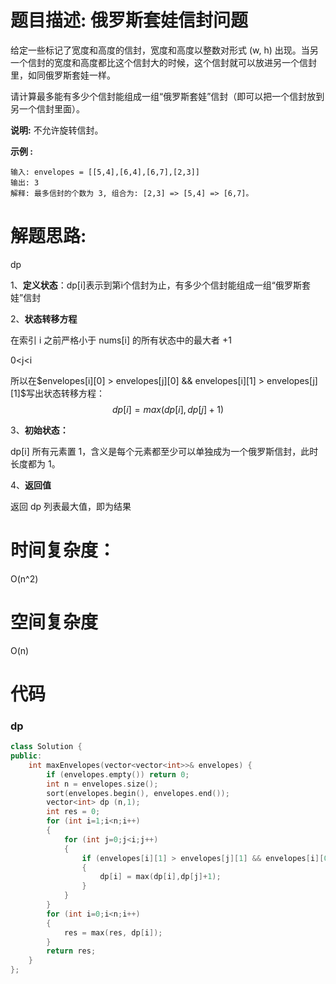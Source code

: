 # 题目描述:  俄罗斯套娃信封问题

给定一些标记了宽度和高度的信封，宽度和高度以整数对形式 (w, h) 出现。当另一个信封的宽度和高度都比这个信封大的时候，这个信封就可以放进另一个信封里，如同俄罗斯套娃一样。

请计算最多能有多少个信封能组成一组“俄罗斯套娃”信封（即可以把一个信封放到另一个信封里面）。

**说明:**
不允许旋转信封。

**示例 :**
```
输入: envelopes = [[5,4],[6,4],[6,7],[2,3]]
输出: 3 
解释: 最多信封的个数为 3, 组合为: [2,3] => [5,4] => [6,7]。
```

# 解题思路:

  dp
  
  1、**定义状态**：dp[i]表示到第i个信封为止，有多少个信封能组成一组“俄罗斯套娃”信封
  
  2、**状态转移方程**
  
在索引 i 之前严格小于 nums[i] 的所有状态中的最大者 +1

0<j<i

所以在$envelopes[i][0] > envelopes[j][0] && envelopes[i][1] > envelopes[j][1]$写出状态转移方程：
$$
dp[i]=max(dp[i], dp[j]+1) 
$$

3、**初始状态：**

dp[i] 所有元素置 1，含义是每个元素都至少可以单独成为一个俄罗斯信封，此时长度都为 1。

4、**返回值**

返回 dp 列表最大值，即为结果

# 时间复杂度：
  O(n^2)
# 空间复杂度
O(n)
  
# 代码

### dp
```c++
class Solution {
public:
    int maxEnvelopes(vector<vector<int>>& envelopes) {
        if (envelopes.empty()) return 0;
        int n = envelopes.size();
        sort(envelopes.begin(), envelopes.end());
        vector<int> dp (n,1);
        int res = 0;
        for (int i=1;i<n;i++)
        {
            for (int j=0;j<i;j++)
            {
                if (envelopes[i][1] > envelopes[j][1] && envelopes[i][0] > envelopes[j][0])
                {
                    dp[i] = max(dp[i],dp[j]+1);
                }
            }
        }
        for (int i=0;i<n;i++)
        {
            res = max(res, dp[i]);
        }
        return res;
    }
};
```
